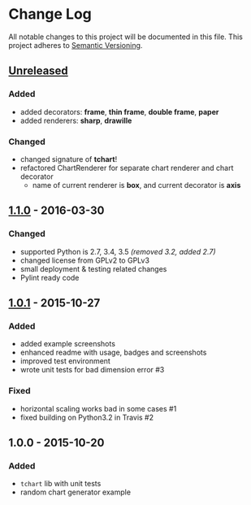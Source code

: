 # Change Log
All notable changes to this project will be documented in this file.
This project adheres to [Semantic Versioning](http://semver.org/).


## [Unreleased][unreleased]
### Added
- added decorators: **frame**, **thin frame**, **double frame**, **paper**
- added renderers: **sharp**, **drawille**

### Changed
- changed signature of **tchart**!
- refactored ChartRenderer for separate chart renderer and chart decorator
    - name of current renderer is **box**, and current decorator is **axis**


## [1.1.0] - 2016-03-30
### Changed
- supported Python is 2.7, 3.4, 3.5 *(removed 3.2, added 2.7)*
- changed license from GPLv2 to GPLv3
- small deployment & testing related changes
- Pylint ready code


## [1.0.1] - 2015-10-27
### Added
- added example screenshots
- enhanced readme with usage, badges and screenshots
- improved test environment
- wrote unit tests for bad dimension error #3

### Fixed
- horizontal scaling works bad in some cases #1
- fixed building on Python3.2 in Travis #2


## 1.0.0 - 2015-10-20
### Added
- ``tchart`` lib with unit tests
- random chart generator example


[unreleased]: https://github.com/andras-tim/tchart/compare/v1.1.0...HEAD
[1.1.0]: https://github.com/andras-tim/tchart/compare/v1.0.1...v1.1.0
[1.0.1]: https://github.com/andras-tim/tchart/compare/v1.0.0...v1.0.1
